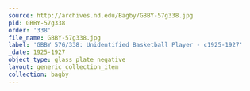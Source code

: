 ```yaml
---
source: http://archives.nd.edu/Bagby/GBBY-57g338.jpg
pid: GBBY-57g338
order: '338'
file_name: GBBY-57g338.jpg
label: 'GBBY 57G/338: Unidentified Basketball Player - c1925-1927'
_date: 1925-1927
object_type: glass plate negative
layout: generic_collection_item
collection: bagby
---
```

